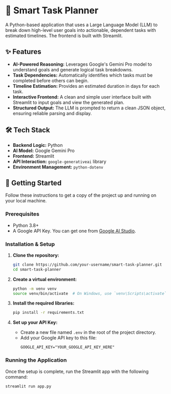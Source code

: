 # 🎯 Smart Task Planner

A Python-based application that uses a Large Language Model (LLM) to break down high-level user goals into actionable, dependent tasks with estimated timelines. The frontend is built with Streamlit.

## ✨ Features

-   **AI-Powered Reasoning:** Leverages Google's Gemini Pro model to understand goals and generate logical task breakdowns.
-   **Task Dependencies:** Automatically identifies which tasks must be completed before others can begin.
-   **Timeline Estimation:** Provides an estimated duration in days for each task.
-   **Interactive Frontend:** A clean and simple user interface built with Streamlit to input goals and view the generated plan.
-   **Structured Output:** The LLM is prompted to return a clean JSON object, ensuring reliable parsing and display.

## 🛠️ Tech Stack

-   **Backend Logic:** Python
-   **AI Model:** Google Gemini Pro
-   **Frontend:** Streamlit
-   **API Interaction:** `google-generativeai` library
-   **Environment Management:** `python-dotenv`

## 🚀 Getting Started

Follow these instructions to get a copy of the project up and running on your local machine.

### Prerequisites

-   Python 3.8+
-   A Google API Key. You can get one from [Google AI Studio](https://aistudio.google.com/app/apikey).

### Installation & Setup

1.  **Clone the repository:**
    ```bash
    git clone https://github.com/your-username/smart-task-planner.git
    cd smart-task-planner
    ```

2.  **Create a virtual environment:**
    ```bash
    python -m venv venv
    source venv/bin/activate  # On Windows, use `venv\Scripts\activate`
    ```

3.  **Install the required libraries:**
    ```bash
    pip install -r requirements.txt
    ```

4.  **Set up your API Key:**
    -   Create a new file named `.env` in the root of the project directory.
    -   Add your Google API key to this file:
        ```
        GOOGLE_API_KEY="YOUR_GOOGLE_API_KEY_HERE"
        ```

### Running the Application

Once the setup is complete, run the Streamlit app with the following command:

```bash
streamlit run app.py
